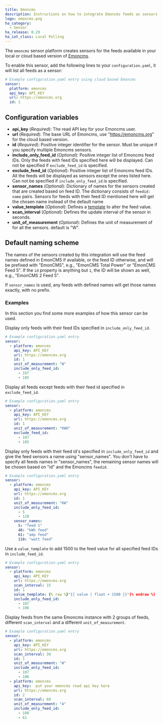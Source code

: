 ```yaml
---
title: Emoncms
description: Instructions on how to integrate Emoncms feeds as sensors into Home Assistant.
logo: emoncms.png
ha_category:
  - Sensor
ha_release: 0.29
ha_iot_class: Local Polling
---
```


The `emoncms` sensor platform creates sensors for the feeds available in your local or cloud based version of [Emoncms](https://emoncms.org).

To enable this sensor, add the following lines to your `configuration.yaml`, it will list all feeds as a sensor:

```yaml
# Example configuration.yaml entry using cloud based Emoncms
sensor:
  platform: emoncms
  api_key: API_KEY
  url: https://emoncms.org
  id: 1
```

## Configuration variables

- **api_key** (*Required*): The read API key for your Emoncms user.
- **url** (*Required*): The base URL of Emoncms, use "https://emoncms.org" for the cloud based version.
- **id** (*Required*): Positive integer identifier for the sensor. Must be unique if you specify multiple Emoncms sensors.
- **include_only_feed_id** (*Optional*): Positive integer list of Emoncms feed IDs. Only the feeds with feed IDs specified here will be displayed. Can not be specified if `exclude_feed_id` is specified.
- **exclude_feed_id** (*Optional*): Positive integer list of Emoncms feed IDs. All the feeds will be displayed as sensors except the ones listed here. Can not be specified if `include_only_feed_id` is specified.
- **sensor_names** (*Optional*): Dictionary of names for the sensors created that are created based on feed ID. The dictionary consists of `feedid: name` pairs. Sensors for feeds with their feed ID mentioned here will get the chosen name instead of the default name
- **value_template** (*Optional*): Defines a [template](/docs/configuration/templating/#processing-incoming-data) to alter the feed value.
- **scan_interval** (*Optional*): Defines the update interval of the sensor in seconds.
- **unit_of_measurement** (*Optional*): Defines the unit of measurement of for all the sensors. default is "W".

## Default naming scheme

The names of the sensors created by this integration will use the feed names defined in EmonCMS if available,
or the feed ID otherwise, and will be prefixed with "EmonCMS", e.g., "EmonCMS Total Power" or "EmonCMS Feed 5".
If the `id` property is anything but `1`, the ID will be shown as well, e.g., "EmonCMS 2 Feed 5".

If `sensor_names` is used, any feeds with defined names will get those names exactly, with no prefix.

### Examples

In this section you find some more examples of how this sensor can be used.

Display only feeds with their feed IDs specified in `include_only_feed_id`.

```yaml
# Example configuration.yaml entry
sensor:
  - platform: emoncms
    api_key: API_KEY
    url: https://emoncms.org
    id: 1
    unit_of_measurement: "W"
    include_only_feed_id:
      - 107
      - 105
```

Display all feeds except feeds with their feed id specified in `exclude_feed_id`.

```yaml
# Example configuration.yaml entry
sensor:
  - platform: emoncms
    api_key: API_KEY
    url: https://emoncms.org
    id: 1
    unit_of_measurement: "KWH"
    exclude_feed_id:
      - 107
      - 105
```

Display only feeds with their feed id's specified in `include_only_feed_id` and give the feed sensors a name using "sensor_names". You don't have to specify all feeds names in "sensor_names", the remaining sensor names will be chosen based on "id" and the Emoncms `feedid`.

```yaml
# Example configuration.yaml entry
sensor:
  - platform: emoncms
    api_key: API_KEY
    url: https://emoncms.org
    id: 1
    unit_of_measurement: "KW"
    include_only_feed_id:
      - 5
      - 120
    sensor_names:
      5: "feed 1"
      48: "kWh feed"
      61: "amp feed"
      110: "watt feed"
```

Use a `value_template` to add 1500 to the feed value for all specified feed IDs in `include_feed_id`.

```yaml
# Example configuration.yaml entry
sensor:
  - platform: emoncms
    api_key: API_KEY
    url: https://emoncms.org
    scan_interval: 15
    id: 1
    value_template: {% raw %}"{{ value | float + 1500 }}"{% endraw %}
    include_only_feed_id:
      - 107
      - 106
```

Display feeds from the same Emoncms instance with 2 groups of feeds, different `scan_interval` and a different `unit_of_measurement`.

```yaml
# Example configuration.yaml entry
sensor:
  - platform: emoncms
    api_key: API_KEY
    url: https://emoncms.org
    scan_interval: 30
    id: 1
    unit_of_measurement: "W"
    include_only_feed_id:
      - 107
      - 106
  - platform: emoncms
    api_key:  put your emoncms read api key here
    url: https://emoncms.org
    id: 2
    scan_interval: 60
    unit_of_measurement: "A"
    include_only_feed_id:
      - 108
      - 61
```
